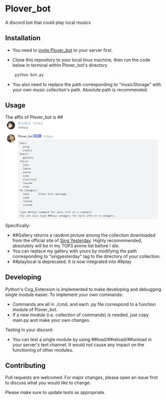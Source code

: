 # Plover_bot

A discord bot that could play local musics

## Installation

* You need to [invite Plover_bot](https://discord.com/api/oauth2/authorize?) to your server first. 
* Clone this repository to your local linux machine, then run the code below in terminal within Plover_bot's directory

  ```bash
   python bot.py
  ``` 
 * You also need to replace the path corresponding to "musicStorage" with your own music collection's path. Absolute path is recommended.
## Usage

The affix of Plover_bot is ##
  ![Image](./filedump/help.jpg "Functions currently supporting")
Specifically:
* ##Gallery returns a random picture among the collection downloaded from the official site of [Sing Yesterday](https://singyesterday.com/). Highly recommmended, absolutely will be in my TOP3 anime list before I die.
* You can replace my gallery with yours by modifying the path corresponding to "singyesterday" tag to the directory of your collection.
* ##playlocal is deprecated. It is now integrated into ##play

## Developing
Python's Cog_Extension is implemented to make developing and debugging single module easier. 
To implement your own commands:
* Commands are all in ./cmd, and each .py file correspond to a function module of Plover_bot.
* If a new module (i.e. collection of commands) is needed, just copy main.py and make your own changes.

Testing in your discord:
* You can test a single module by using ##load/##reload/##unload in your server's text channel. It would not cause any impact on the functioning of other modules.

## Contributing
Pull requests are welcomed. For major changes, please open an issue first to discuss what you would like to change.

Please make sure to update tests as appropriate.
